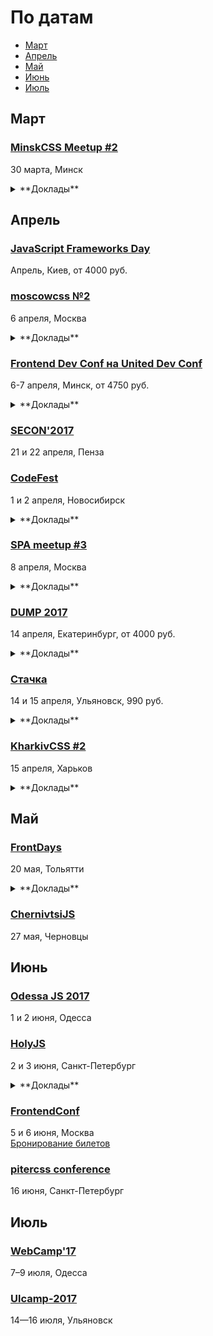 # По датам

- [Март](#Март)
- [Апрель](#Апрель)
- [Май](#Май)
- [Июнь](#Июнь)
- [Июль](#Июль)

## Март

### [MinskCSS Meetup #2](http://minskcss.by/)

30 марта, Минск

<details>
  <summary>**Доклады**</summary>

  - «Валидация веб-форм. Часть I. CSS», Павел Ловцевич
  - «Отполифиль свой CSS», Василий Ванчук
  - «Экстренный дизайн-гайд для разработчика», Игорь Кунцевич
</details>

## Апрель

### [JavaScript Frameworks Day](http://frameworksdays.com/event/js-frameworks-day-2017)

Апрель, Киев, от 4000 руб.

### [moscowcss №2](https://moscowcss.timepad.ru/event/457567/)

6 апреля, Москва

<details>
  <summary>**Доклады**</summary>

  - «Недокументированные приемы CSS», Дмитрий Григоров (Rambler&Co)
  - «Пора начинать фыркать – Grid Layout уже здесь», Сергей Попов (Setka)
</details>


### [Frontend Dev Conf на United Dev Conf](http://unitedconf.com/category/dokladchiki/frontend-dev-conf/)

6-7 апреля, Минск, от 4750 руб.

<details>
  <summary>**Доклады**</summary>

  - «Offline Second», Алексей Богачук
  - «Непрерывная интеграция для frontend», Константин Кривленя
  - «Building a better login with the credential management API», James Allardice
  - «Лебедь рак и щука: как технологии тянут фронтенд на дно», Евгений Гусев
  - «Организация разработки frontend продукта на микросервисах», Максим Волошин
  - «Dependencies in component web done right», Vladimir Grinenko
  - «Как приручить WebVR», Дмитрий Барталевич
  - «Применяя стандарты кодирования NASA к JavaScript», Денис Радин
  - «Vue.JS: На что я променял React в 2017 и почему?», Илья Климов
</details>

### [SECON'2017](http://2017.secon.ru)

21 и 22 апреля, Пенза

### [CodeFest](http://2017.codefest.ru/)

1 и 2 апреля, Новосибирск

<details>
  <summary>**Доклады**</summary>

  - «Старикам тут не место?», Алексей Симоненко (HTMLAcademy)
  - «Multiplayer WebVR», Martin Splitt (Archilogic)
  - «Creating Desktop Apps for Windows, Mac OS and Linux with your favorite web-tools and Electron», Don Wibier (DevExpress)
  - «New Adventures in Responsive Web Design», Vitaly Friedman (Smashing Magazine)
  - «Ваш CSS нас не устраивает, мы придумаем свой», Роман Прудников (2ГИС)
  - «Artec 3D web player», Василика Климова (Artec3D)
  - «Клиенту и серверу нужно поговорить», Никита Прокопов (Cognician)
  - «Rempl — крутая платформа для крутых инструментов», Роман Дворнов (Авито)
  - «Бешеные псы: Angular 2 и React лицом к лицу», Евгений Гусев (Wrike)
  - «Свой протокол и кросс-платформенные парсеры за 30 минут», Виктор Грищенко (Realm)
</details>

### [SPA meetup #3](https://moscow-spa.timepad.ru/event/463443/)

8 апреля, Москва

<details>
  <summary>**Доклады**</summary>

  - «Дизайн платформа в Avito», Александр Лобашев (Avito)
  - «Работаем с API по-взрослому», Максим Кислов (Badoo)
  - «Rempl — крутая платформа для крутых инструментов», Роман Дворнов (Avito)
</details>

### [DUMP 2017](http://dump-conf.ru/)

14 апреля, Екатеринбург, от 4000 руб.

<details>
  <summary>**Доклады**</summary>

  - «Документация REST API», Артём Кузвесов (Ideco)
  - «Жизнь без интернета», Артём Кувалдин (Яндекс)
  - «Клиенту и серверу нужно поговорить», Никита Прокопов (Cognician)
</details>

### [Стачка](http://nastachku.ru)

14 и 15 апреля, Ульяновск, 990 руб.

<details>
  <summary>**Доклады**</summary>

  - «Как привести в порядок миллион строк клиентского кода за неделю и не сойти с ума», Алексей Золотых (Wrike)
  - «Angular2. Чувствую себя отлично.», Андрей Ваганов (Aggregion)
  - «Использование строгой типизации при разработке SPA приложения на PHP + React», Артур Эшенбренер (Мегаплан)
</details>

### [KharkivCSS #2](http://kharkivcss.org)

15 апреля, Харьков

<details>
  <summary>**Доклады**</summary>

  - «Что нам стоит дом построить?», Антон Немцев
  - «CSS Selectors», Евгений Исаков
  - «Построение сложных анимационных интерфейсов», Андрей Бойко
  - «Фронтенд по фэн-шуй», Виктор Павлов
  - «CSS-переменные», Елена Жукова
  - «Velosipedium structuris», Олександр Шпак
  - «Функциональные анимации в вебе», Денис Яровой
  - «Мой ванильный CSS», Вадим Макеев
</details>

## Май

### [FrontDays](https://frontdays.ru)

20 мая, Тольятти

<details>
  <summary>**Доклады**</summary>

  - «Идем к синхронному flow в асинхронном мире node.js», Павлов Александр (AndersenLab)
  - «Деоптимизация JavaScript», Игорь Лобанов (OneTwoTrip)
  - «Мист. Сервис для работы с Apache Spark», Леонид Блохин (pache Spark)
  - «REACTивные терминалы оплаты. Да, так тоже можно!», Дмитрий Тупалов (Tyme.ru)
  - «Погружение в Service Worker», Олег Наянов (DZ Systems)
  - «Прогрессивные методы ускорения», Артём Белов (Право.ру)
  - «λ в js без фанатизма», Михаил Синяков, (X-Card)
  - «В поисках утерянных полимеров», Влад Минаев (Haulmont)
  - «Как мы уменьшили время релиза с 4 месяцев до 30 минут», Алексей Букин (Альфа-лаборатория)
  - «CSS-методологии от О до Б», Алексей Охрименко (IPONWEB)
  - «Оптимизация React приложений: сокращаем рендеры и не только», Дмитрий Васюк (RedMadRobot)
  - «Регрессионное тестирование верстки скриншотами с помощью gemini», Сергей Савельев (Яндекс)
  - «Весна. Время почистить код!», Виталий Потапов (Яндекс)
  - «Оптимизация сборки Webpack», Алексей Иванов (Evil Martians)
  - «Как подружить дизайнеров с разработчиками? Прототипирование на основе WebComponents», Виталий Грин (Альфа Лаборатория)
</details>

### [ChernivtsiJS](http://chernivtsi.js.org/)

27 мая, Черновцы

## Июнь

### [Odessa JS 2017](https://odessajs.org/)

1 и 2 июня, Одесса


### [HolyJS](https://holyjs-piter.ru)

2 и 3 июня, Санкт-Петербург

<details>
  <summary>**Доклады**</summary>

  - «Переносим существующее web-приложение в виртуальную реальность», Денис Радин
  - «The Post JavaScript Apocalypse», Douglas Crockford
  - «Typing, Goto There and Back Again», Douglas Crockford
  - «Rendering performance from the ground up», Martin Splitt (Archilogic)
  - «The Hitchhiker's Guide to the Serverless Galaxy», Slobodan Stojanovic
  - «JS UX: Writing code for humans», Lea Verou
  - «Forgotten funky functions», Jakob Mattson
</details>

### [FrontendConf](http://frontendconf.ru/)

5 и 6 июня, Москва  
[Бронирование билетов](http://conf.ontico.ru/conference/join/frontend_conf_2017.html)

### [pitercss conference](https://pitercss.com/)

16 июня, Санкт-Петербург

## Июль

### [WebCamp'17](http://webcamp.in.ua)

7–9 июля, Одесса

### [Ulcamp-2017](https://2017.ulcamp.ru/)

14—16 июля, Ульяновск
